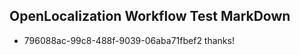 ## OpenLocalization Workflow Test MarkDown
* 796088ac-99c8-488f-9039-06aba71fbef2 thanks!

<!--HONumber=Aug16_HO1-->



